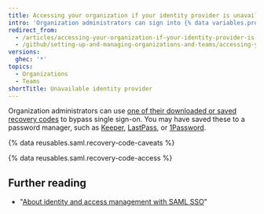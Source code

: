 ```yaml
---
title: Accessing your organization if your identity provider is unavailable
intro: 'Organization administrators can sign into {% data variables.product.product_name %} even if their identity provider is unavailable by bypassing single sign-on and using their recovery codes.'
redirect_from:
  - /articles/accessing-your-organization-if-your-identity-provider-is-unavailable
  - /github/setting-up-and-managing-organizations-and-teams/accessing-your-organization-if-your-identity-provider-is-unavailable
versions:
  ghec: '*'
topics:
  - Organizations
  - Teams
shortTitle: Unavailable identity provider
---
```


Organization administrators can use [one of their downloaded or saved recovery codes](/articles/downloading-your-organization-s-saml-single-sign-on-recovery-codes) to bypass single sign-on. You may have saved these to a password manager, such as [Keeper](https://keepersecurity.com), [LastPass](https://lastpass.com/), or [1Password](https://1password.com/).

{% data reusables.saml.recovery-code-caveats %}

{% data reusables.saml.recovery-code-access %}

## Further reading

- "[About identity and access management with SAML SSO](/articles/about-identity-and-access-management-with-saml-single-sign-on)"
